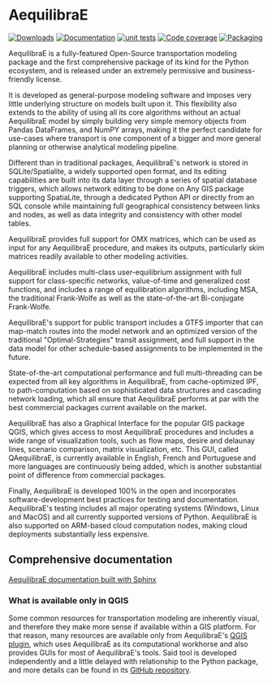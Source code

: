 # AequilibraE

[![Downloads](https://img.shields.io/pypi/dm/aequilibrae.svg?maxAge=2592000)](https://pypi.python.org/pypi/aequilibrae)
[![Documentation](https://github.com/AequilibraE/aequilibrae/actions/workflows/documentation.yml/badge.svg)](https://github.com/AequilibraE/aequilibrae/actions/workflows/documentation.yml)
[![unit tests](https://github.com/AequilibraE/aequilibrae/actions/workflows/unit_tests.yml/badge.svg)](https://github.com/AequilibraE/aequilibrae/actions/workflows/unit_tests.yml)
[![Code coverage](https://github.com/AequilibraE/aequilibrae/actions/workflows/test_linux_with_coverage.yml/badge.svg)](https://github.com/AequilibraE/aequilibrae/actions/workflows/test_linux_with_coverage.yml)
[![Packaging](https://github.com/AequilibraE/aequilibrae/actions/workflows/build_wheels.yml/badge.svg)](https://github.com/AequilibraE/aequilibrae/actions/workflows/build_wheels.yml)

AequilibraE is a fully-featured Open-Source transportation modeling package and
the first comprehensive package of its kind for the Python ecosystem, and is 
released under an extremely permissive and business-friendly license.

It is developed as general-purpose modeling software and imposes very little 
underlying structure on models built upon it. This flexibility also extends to
the ability of using all its core algorithms without an actual AequilibraE 
model by simply building very simple memory objects from Pandas DataFrames, and
NumPY arrays, making it the perfect candidate for use-cases where transport is 
one component of a bigger and more general planning or otherwise analytical 
modeling pipeline.

Different than in traditional packages, AequilibraE's network is stored in 
SQLite/Spatialite, a widely supported open format, and its editing capabilities
are built into its data layer through a series of spatial database triggers, 
which allows network editing to be done on Any GIS package supporting SpatiaLite, 
through a dedicated Python API or directly from an SQL console while maintaining
full geographical consistency between links and nodes, as well as data integrity
and consistency with other model tables.

AequilibraE provides full support for OMX matrices, which can be used as input
for any AequilibraE procedure, and makes its outputs, particularly skim matrices 
readily available to other modeling activities.

AequilibraE includes multi-class user-equilibrium assignment with full support
for class-specific networks, value-of-time and generalized cost functions, and 
includes a range of equilibration algorithms, including MSA, the traditional 
Frank-Wolfe as well as the state-of-the-art Bi-conjugate Frank-Wolfe.

AequilibraE's support for public transport includes a GTFS importer that can 
map-match routes into the model network and an optimized version of the
traditional "Optimal-Strategies" transit assignment, and full support in the data 
model for other schedule-based assignments to be implemented in the future.

State-of-the-art computational performance and full multi-threading can be 
expected from all key algorithms in AequilibraE, from cache-optimized IPF, 
to path-computation based on sophisticated data structures and cascading network
loading, which all ensure that AequilibraE performs at par with the best
commercial packages current available on the market.

AequilibraE has also a Graphical Interface for the popular GIS package QGIS, 
which gives access to most AequilibraE procedures and includes a wide range of
visualization tools, such as flow maps, desire and delaunay lines, scenario 
comparison, matrix visualization, etc. This GUI, called QAequilibraE, is 
currently available in English, French and Portuguese and more languages are
continuously being added, which is another substantial point of difference from 
commercial packages.

Finally, AequilibraE is developed 100% in the open and incorporates software-development 
best practices for testing and documentation. AequilibraE's testing includes all 
major operating systems (Windows, Linux and MacOS) and all currently supported versions
of Python. AequilibraE is also supported on ARM-based cloud computation nodes, making 
cloud deployments substantially less expensive.

## Comprehensive documentation

[AequilibraE documentation built with Sphinx ](http://www.aequilibrae.com)


### What is available only in QGIS

Some common resources for transportation modeling are inherently visual, and therefore they make more sense if
available within a GIS platform. For that reason, many resources are available only from AequilibraE's 
[QGIS plugin](http://plugins.qgis.org/plugins/qaequilibrae/),
which uses AequilibraE as its computational workhorse and also provides GUIs for most of AequilibraE's tools. Said tool
is developed independently and a little delayed with relationship to the Python package, and more details can be found in its 
[GitHub repository](https://github.com/AequilibraE/qaequilibrae).
